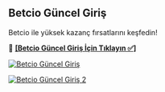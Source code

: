<h2>Betcio Güncel Giriş</h2>
<p>Betcio ile yüksek kazanç fırsatlarını keşfedin!</p>
<p>🔗 <a href="https://heylink.me/bonussitelerii/" target="_blank"><strong>[Betcio Güncel Giriş İçin Tıklayın ✅]</strong></a></p>
<p><a href="https://heylink.me/bonussitelerii/" target="_blank"><img src="https://i.ibb.co/YjtLwQ8/cats.jpg" alt="Betcio Güncel Giriş"></a></p>
<p><a href="https://heylink.me/bonussitelerii/" target="_blank"><img src="https://i.ibb.co/VHdrjnQ/df.jpg" alt="Betcio Güncel Giriş 2"></a></p>
